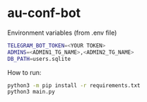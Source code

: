 # au-conf-bot

Environment variables (from .env file)
```bash
TELEGRAM_BOT_TOKEN=<YOUR TOKEN>
ADMINS=<ADMIN1_TG_NAME>,<ADMIN2_TG_NAME>
DB_PATH=users.sqlite
```

How to run:
```bash
python3 -m pip install -r requirements.txt
python3 main.py
```